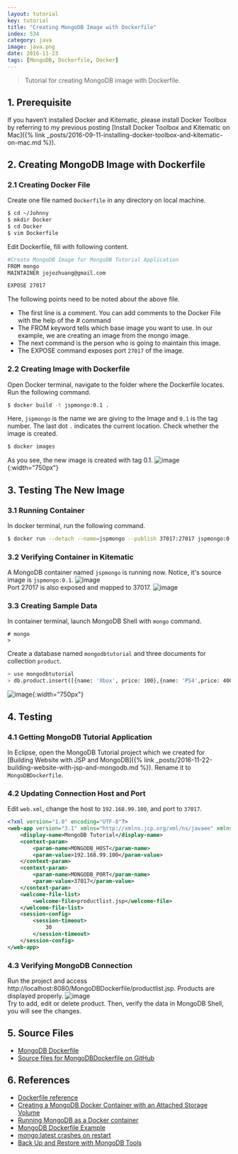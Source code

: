```yaml
---
layout: tutorial
key: tutorial
title: "Creating MongoDB Image with Dockerfile"
index: 534
category: java
image: java.png
date: 2016-11-23
tags: [MongoDB, Dockerfile, Docker]
---
```


> Tutorial for creating MongoDB image with Dockerfile.

## 1. Prerequisite
If you haven’t installed Docker and Kitematic, please install Docker Toolbox by referring to my previous posting [Install Docker Toolbox and Kitematic on Mac]({% link _posts/2016-09-11-installing-docker-toolbox-and-kitematic-on-mac.md %}).

## 2. Creating MongoDB Image with Dockerfile
### 2.1 Creating Docker File
Create one file named `Dockerfile` in any directory on local machine.
```sh
$ cd ~/Johnny
$ mkdir Docker
$ cd Docker
$ vim Dockerfile
```
Edit Dockerfile, fill with following content.
```sh
#Create MongoDB Image for MongoDB Tutorial Application
FROM mongo
MAINTAINER jojozhuang@gmail.com

EXPOSE 27017
```
The following points need to be noted about the above file.
* The first line is a comment. You can add comments to the Docker File with the help of the # command
* The FROM keyword tells which base image you want to use. In our example, we are creating an image from the mongo image.
* The next command is the person who is going to maintain this image.
* The EXPOSE command exposes port `27017` of the image.

### 2.2 Creating Image with Dockerfile
Open Docker terminal, navigate to the folder where the Dockerfile locates. Run the following command.
```sh
$ docker build -t jspmongo:0.1 .
```
Here, `jspmongo` is the name we are giving to the Image and `0.1` is the tag number. The last dot `.` indicates the current location. Check whether the image is created.
```sh
$ docker images
```
As you see, the new image is created with tag 0.1.
![image](/public/tutorials/534/imagecreated.png){:width="750px"}  

## 3. Testing The New Image
### 3.1 Running Container
In docker terminal, run the following command.
```sh
$ docker run --detach --name=jspmongo --publish 37017:27017 jspmongo:0.1
```
### 3.2 Verifying Container in Kitematic
A MongoDB container named `jspmongo` is running now. Notice, it's source image is `jspmongo:0.1`.
![image](/public/tutorials/534/general.png)  
Port 27017 is also exposed and mapped to 37017.
![image](/public/tutorials/534/port.png)  
### 3.3 Creating Sample Data
In container terminal, launch MongoDB Shell with `mongo` command.
```raw
# mongo
>
```
Create a database named `mongodbtutorial` and three documents for collection `product`.
```sh
> use mongodbtutorial
> db.product.insert([{name: 'Xbox', price: 100},{name: 'PS4',price: 400},{name: 'iPhone',price: 699}])
```
![image](/public/tutorials/534/createdata.png){:width="750px"}  

## 4. Testing
### 4.1 Getting MongoDB Tutorial Application
In Eclipse, open the MongoDB Tutorial project which we created for [Building Website with JSP and MongoDB]({% link _posts/2016-11-22-building-website-with-jsp-and-mongodb.md %}). Rename it to `MongoDBDockerfile`.
### 4.2 Updating Connection Host and Port
Edit `web.xml`, change the host to `192.168.99.100`, and port to `37017`.
```xml
<?xml version="1.0" encoding="UTF-8"?>
<web-app version="3.1" xmlns="http://xmlns.jcp.org/xml/ns/javaee" xmlns:xsi="http://www.w3.org/2001/XMLSchema-instance" xsi:schemaLocation="http://xmlns.jcp.org/xml/ns/javaee http://xmlns.jcp.org/xml/ns/javaee/web-app_3_1.xsd">
    <display-name>MongoDB Tutorial</display-name>
    <context-param>
        <param-name>MONGODB_HOST</param-name>
        <param-value>192.168.99.100</param-value>
    </context-param>
    <context-param>
        <param-name>MONGODB_PORT</param-name>
        <param-value>37017</param-value>
    </context-param>
    <welcome-file-list>
        <welcome-file>productlist.jsp</welcome-file>
    </welcome-file-list>
    <session-config>
        <session-timeout>
            30
        </session-timeout>
    </session-config>
</web-app>
```
### 4.3 Verifying MongoDB Connection
Run the project and access
http://localhost:8080/MongoDBDockerfile/productlist.jsp. Products are displayed properly.
![image](/public/tutorials/534/productlist.png)  
Try to add, edit or delete product. Then, verify the data in MongoDB Shell, you will see the changes.

## 5. Source Files
* [MongoDB Dockerfile](https://github.com/jojozhuang/Tutorials/blob/master/MongoDBDockerfile/Docker/Dockerfile)
* [Source files for MongoDBDockerfile on GitHub](https://github.com/jojozhuang/Tutorials/tree/master/MongoDBDockerfile)

## 6. References
* [Dockerfile reference](https://docs.docker.com/engine/reference/builder/)
* [Creating a MongoDB Docker Container with an Attached Storage Volume](https://devops.profitbricks.com/tutorials/creating-a-mongodb-docker-container-with-an-attached-storage-volume/)
* [Running MongoDB as a Docker container](https://www.thachmai.info/2015/04/30/running-mongodb-container/)
* [MongoDB Dockerfile Example](https://github.com/docker/docker.github.io/blob/master/engine/examples/mongodb/Dockerfile)
* [mongo:latest crashes on restart](https://github.com/docker/kitematic/issues/746)
* [Back Up and Restore with MongoDB Tools](https://docs.mongodb.com/manual/tutorial/backup-and-restore-tools/)
